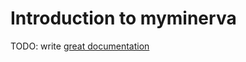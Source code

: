 # Introduction to myminerva

TODO: write [great documentation](http://jacobian.org/writing/what-to-write/)
